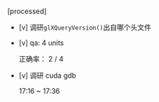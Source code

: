 [processed]

* [v] 调研`glXQueryVersion()`出自哪个头文件

* [v] qa: 4 units

    正确率： 2 / 4

* [v] 调研 cuda gdb

    17:16 ~ 17:36
